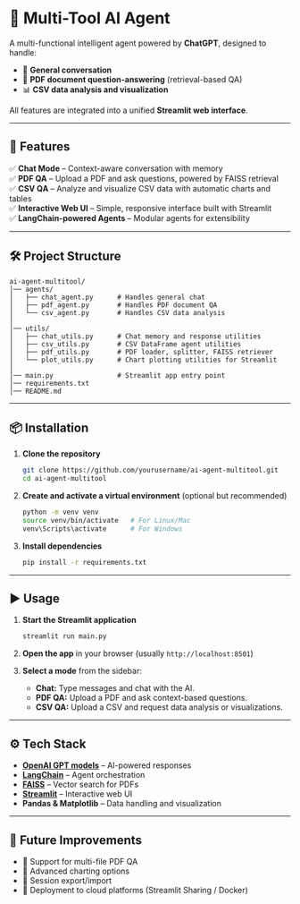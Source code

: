 # 🤖 Multi-Tool AI Agent

A multi-functional intelligent agent powered by **ChatGPT**, designed to handle:

- 💬 **General conversation**  
- 📄 **PDF document question-answering** (retrieval-based QA)  
- 📊 **CSV data analysis and visualization**  

All features are integrated into a unified **Streamlit web interface**.

---

## 🚀 Features

✅ **Chat Mode** – Context-aware conversation with memory  
✅ **PDF QA** – Upload a PDF and ask questions, powered by FAISS retrieval  
✅ **CSV QA** – Analyze and visualize CSV data with automatic charts and tables  
✅ **Interactive Web UI** – Simple, responsive interface built with Streamlit  
✅ **LangChain-powered Agents** – Modular agents for extensibility  

---

## 🛠️ Project Structure

```
ai-agent-multitool/
│── agents/
│   ├── chat_agent.py      # Handles general chat
│   ├── pdf_agent.py       # Handles PDF document QA
│   └── csv_agent.py       # Handles CSV data analysis
│
│── utils/
│   ├── chat_utils.py      # Chat memory and response utilities
│   ├── csv_utils.py       # CSV DataFrame agent utilities
│   ├── pdf_utils.py       # PDF loader, splitter, FAISS retriever
│   └── plot_utils.py      # Chart plotting utilities for Streamlit
│
│── main.py                # Streamlit app entry point
│── requirements.txt
│── README.md
```

---

## 📦 Installation

1. **Clone the repository**
   ```bash
   git clone https://github.com/yourusername/ai-agent-multitool.git
   cd ai-agent-multitool
   ```

2. **Create and activate a virtual environment** (optional but recommended)
   ```bash
   python -m venv venv
   source venv/bin/activate   # For Linux/Mac
   venv\Scripts\activate      # For Windows
   ```

3. **Install dependencies**
   ```bash
   pip install -r requirements.txt
   ```

---

## ▶️ Usage

1. **Start the Streamlit application**
   ```bash
   streamlit run main.py
   ```

2. **Open the app** in your browser (usually `http://localhost:8501`)  

3. **Select a mode** from the sidebar:
   - **Chat:** Type messages and chat with the AI.  
   - **PDF QA:** Upload a PDF and ask context-based questions.  
   - **CSV QA:** Upload a CSV and request data analysis or visualizations.

---

## ⚙️ Tech Stack

- **[OpenAI GPT models](https://platform.openai.com/)** – AI-powered responses  
- **[LangChain](https://www.langchain.com/)** – Agent orchestration  
- **[FAISS](https://github.com/facebookresearch/faiss)** – Vector search for PDFs  
- **[Streamlit](https://streamlit.io/)** – Interactive web UI  
- **Pandas & Matplotlib** – Data handling and visualization  

---

## 📌 Future Improvements

- 🔹 Support for multi-file PDF QA  
- 🔹 Advanced charting options  
- 🔹 Session export/import  
- 🔹 Deployment to cloud platforms (Streamlit Sharing / Docker)

